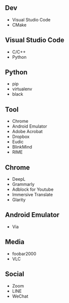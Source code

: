 ## Dev
- Visual Studio Code
- CMake

## Visual Studio Code
- C/C++
- Python

## Python
- pip
- virtualenv
- black

## Tool
- Chrome
- Android Emulator
- Adobe Acrobat
- Dropbox
- Eudic
- BlinkMind
- RIME

## Chrome
- DeepL
- Grammarly
- Adblock for Youtube
- Immersive Translate
- Glarity

## Android Emulator
- Via

## Media
- foobar2000
- VLC

## Social
- Zoom
- LINE
- WeChat
